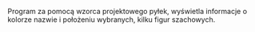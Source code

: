 Program za pomocą wzorca projektowego pyłek, wyświetla informacje o kolorze nazwie i położeniu wybranych, kilku figur szachowych.
